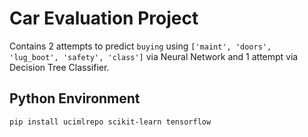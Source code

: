 # Car Evaluation Project

Contains 2 attempts to predict `buying` using `['maint', 'doors', 'lug_boot', 'safety', 'class']` via Neural Network and 1 attempt via Decision Tree Classifier.

## Python Environment
`pip install ucimlrepo scikit-learn tensorflow`
